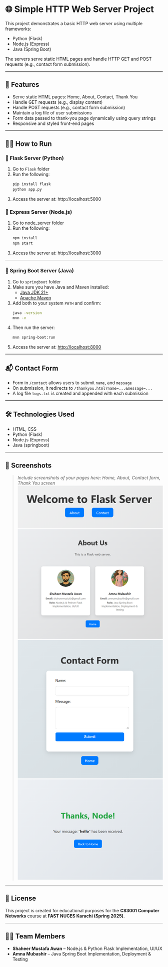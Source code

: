 # 🌐 Simple HTTP Web Server Project

This project demonstrates a basic HTTP web server using multiple frameworks:
- Python (Flask)
- Node.js (Express)
- Java (Spring Boot)

The servers serve static HTML pages and handle HTTP GET and POST requests (e.g., contact form submission).

---

## 🚀 Features

- Serve static HTML pages: Home, About, Contact, Thank You
- Handle GET requests (e.g., display content)
- Handle POST requests (e.g., contact form submission)
- Maintain a log file of user submissions
- Form data passed to thank-you page dynamically using query strings
- Responsive and styled front-end pages

---

## 🧑‍💻 How to Run

### 🔹 Flask Server (Python)
1. Go to `Flask` folder
2. Run the following:
   ```bash
   pip install flask
   python app.py
3. Access the server at: http://localhost:5000

### 🔹 Express Server (Node.js)
1. Go to node_server folder
2. Run the following:
   ```bash
   npm install
   npm start
3. Access the server at: http://localhost:3000

---

### 🔹 Spring Boot Server (Java)
1. Go to `springboot` folder  
2. Make sure you have Java and Maven installed:
   - [Java JDK 21+](https://adoptium.net/en-GB/temurin/releases/)
   - [Apache Maven](https://maven.apache.org/download.cgi)
3. Add both to your system `PATH` and confirm:
   ```bash
   java -version
   mvn -v
   ```
4. Then run the server:
   ```bash
   mvn spring-boot:run
   ```
5. Access the server at: [http://localhost:8000](http://localhost:8000)

---

## 📬 Contact Form

- Form in `/contact` allows users to submit `name`, and `message`
- On submission, it redirects to `/thankyou.html?name=...&message=...`
- A log file `logs.txt` is created and appended with each submission

---

## 🛠 Technologies Used

- HTML, CSS
- Python (Flask)
- Node.js (Express)
- Java (springboot)

---

## 📸 Screenshots

> _Include screenshots of your pages here: Home, About, Contact form, Thank You screen_
![alt text](image-2.png)
![alt text](image-1.png)
![alt text](image-3.png)
![alt text](image.png)
---

## 📄 License

This project is created for educational purposes for the **CS3001 Computer Networks** course at **FAST NUCES Karachi (Spring 2025)**.

---

## 👨‍💻 Team Members

- **Shaheer Mustafa Awan** – Node.js & Python Flask Implementation, UI/UX  
- **Amna Mubashir** – Java Spring Boot Implementation, Deployment & Testing  

